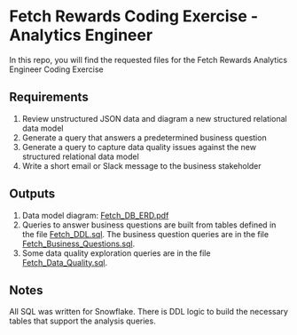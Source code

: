 # Fetch Rewards Coding Exercise - Analytics Engineer

In this repo, you will find the requested files for the Fetch Rewards Analytics Engineer Coding Exercise

## Requirements
1. Review unstructured JSON data and diagram a new structured relational data model
2. Generate a query that answers a predetermined business question
3. Generate a query to capture data quality issues against the new structured relational data model
4. Write a short email or Slack message to the business stakeholder

## Outputs
1. Data model diagram: [Fetch_DB_ERD.pdf](../main/Fetch_DB_ERD.pdf)
2. Queries to answer business questions are built from tables defined in the file [Fetch_DDL.sql](../main/Fetch_DDL.sql). The business question queries are in the file [Fetch_Business_Questions.sql](../main/Fetch_Business_Questions.sql).
3. Some data quality exploration queries are in the file [Fetch_Data_Quality.sql](../main/Fetch_Data_Quality.sql).


## Notes
All SQL was written for Snowflake.
There is DDL logic to build the necessary tables that support the analysis queries.

